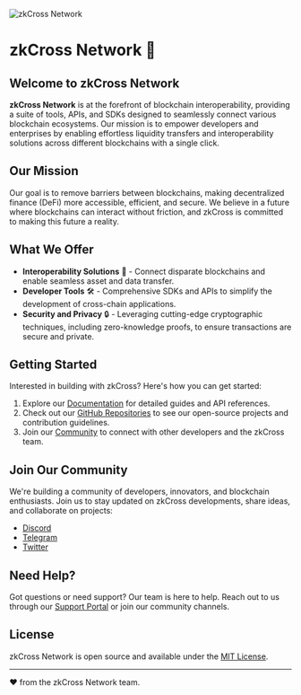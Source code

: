 ![zkCross Network](https://partisia.zkcross.network/partisia_icons/White-Horizontal.png)

# zkCross Network :link:

## Welcome to zkCross Network

**zkCross Network** is at the forefront of blockchain interoperability, providing a suite of tools, APIs, and SDKs designed to seamlessly connect various blockchain ecosystems. Our mission is to empower developers and enterprises by enabling effortless liquidity transfers and interoperability solutions across different blockchains with a single click. 

## Our Mission

Our goal is to remove barriers between blockchains, making decentralized finance (DeFi) more accessible, efficient, and secure. We believe in a future where blockchains can interact without friction, and zkCross is committed to making this future a reality.

## What We Offer

- **Interoperability Solutions** :repeat: - Connect disparate blockchains and enable seamless asset and data transfer.
- **Developer Tools** :hammer_and_wrench: - Comprehensive SDKs and APIs to simplify the development of cross-chain applications.
- **Security and Privacy** :lock: - Leveraging cutting-edge cryptographic techniques, including zero-knowledge proofs, to ensure transactions are secure and private.

## Getting Started

Interested in building with zkCross? Here's how you can get started:

1. Explore our [Documentation](#) for detailed guides and API references.
2. Check out our [GitHub Repositories](#) to see our open-source projects and contribution guidelines.
3. Join our [Community](#) to connect with other developers and the zkCross team.

## Join Our Community

We're building a community of developers, innovators, and blockchain enthusiasts. Join us to stay updated on zkCross developments, share ideas, and collaborate on projects:

- [Discord](#)
- [Telegram](#)
- [Twitter](#)

## Need Help?

Got questions or need support? Our team is here to help. Reach out to us through our [Support Portal](#) or join our community channels.

## License

zkCross Network is open source and available under the [MIT License](LICENSE).

---

:heart: from the zkCross Network team.
